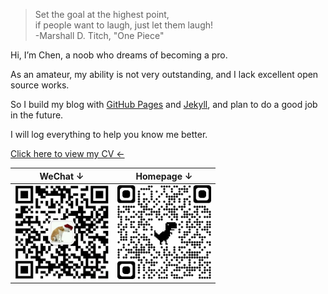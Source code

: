 <blockquote><p> Set the goal at the highest point,<br>
                if people want to laugh, just let them laugh! <br>
                -Marshall D. Titch, "One Piece"  </p></blockquote>

<p> Hi, I’m Chen, a noob who dreams of becoming a pro. </p>
<p>As an amateur, my ability is not very outstanding, and I lack excellent open source works. </p>
<p>So I build my blog with <a target="_blank" href="https://pages.github.com/">GitHub Pages</a> and <a target="_blank" href="http://jekyll.com.cn/">Jekyll</a>, and plan to do a good job in the future.</p>
<p>I will log everything to help you know me better.</p>

<p><a href="/about/files/CV.pdf" target="blank">Click here to view  my CV ←</a> </p>

|        WeChat ↓        |       Homepage ↓       |
| :--------------------------: | :------------------------: |
| <img src="/img/QRwechat.jpg" width = "150"> | <img width = "150" src="/img/QRblog.png"> |

<br>
<br>